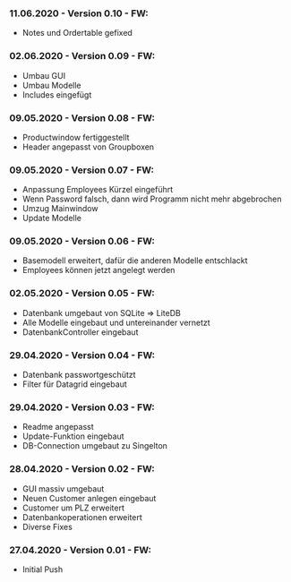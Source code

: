 ### 11.06.2020 - Version 0.10 - FW:
- Notes und Ordertable gefixed

### 02.06.2020 - Version 0.09 - FW:
- Umbau GUI
- Umbau Modelle
- Includes eingefügt

### 09.05.2020 - Version 0.08 - FW:
- Productwindow fertiggestellt
- Header angepasst von Groupboxen

### 09.05.2020 - Version 0.07 - FW:
- Anpassung Employees Kürzel eingeführt
- Wenn Password falsch, dann wird Programm nicht mehr abgebrochen
- Umzug Mainwindow
- Update Modelle

### 09.05.2020 - Version 0.06 - FW:
- Basemodell erweitert, dafür die anderen Modelle entschlackt
- Employees können jetzt angelegt werden

### 02.05.2020 - Version 0.05 - FW:
- Datenbank umgebaut von SQLite => LiteDB
- Alle Modelle eingebaut und untereinander vernetzt
- DatenbankController eingebaut 

### 29.04.2020 - Version 0.04 - FW:
- Datenbank passwortgeschützt
- Filter für Datagrid eingebaut

### 29.04.2020 - Version 0.03 - FW:
- Readme angepasst
- Update-Funktion eingebaut
- DB-Connection umgebaut zu Singelton

### 28.04.2020 - Version 0.02 - FW:
- GUI massiv umgebaut
- Neuen Customer anlegen eingebaut
- Customer um PLZ erweitert
- Datenbankoperationen erweitert
- Diverse Fixes

### 27.04.2020 - Version 0.01 - FW:
- Initial Push